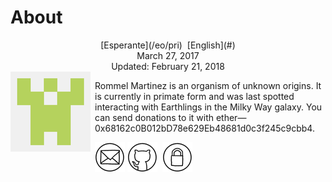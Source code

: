 About
=====

<center>[Esperante](/eo/pri)  [English](#)</center>
<center>March 27, 2017</center>
<center>Updated: February 21, 2018</center>

<img style="margin-right: 0.5em; margin-bottom: 0.5em;" src="/bildoj/identicon.png" alt="Ve!" title="Ve!" align="left" />

Rommel Martinez is an organism of unknown origins. It is currently in primate form and was last
spotted interacting with Earthlings in the Milky Way galaxy. You can send donations to it with ether—0x68162c0B012bD78e629Eb48681d0c3f245c9cbb4.

[![ebzzry@ebzzry.io](/bildoj/icon_mail_01_48x48.png "ebzzry@ebzzry.io")](mailto:ebzzry@ebzzry.io) [![github.com/ebzzry](/bildoj/icon_github_01_48x48.png "github.com/ebzzry")](https://github.com/ebzzry)  [![GPG](/bildoj/icon_gnupg_01_48x48.png "GPG")](/sxlosiloj/ebzzry-gnupg.pub) 
